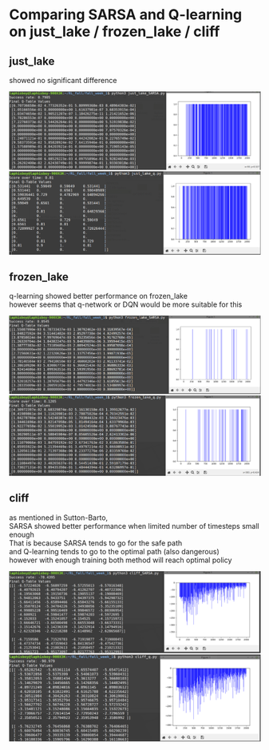 # Comparing SARSA and Q-learning on just_lake / frozen_lake / cliff

## just_lake

showed no significant difference

![just_lake_SARSA](https://github.com/laphisboy/RL_fall/blob/master/fall_week_1/just_lake_SARSA_screen.png)
![just_lake_q_screen](https://github.com/laphisboy/RL_fall/blob/master/fall_week_1/just_lake_q_screen.png)

## frozen_lake

q-learning showed better performance on frozen_lake  
however seems that q-network or DQN would be more suitable for this  

![frozen_lake_SARSA](https://github.com/laphisboy/RL_fall/blob/master/fall_week_1/frozen_lake_SARSA_screen.png)
![frozen_lake_q](https://github.com/laphisboy/RL_fall/blob/master/fall_week_1/frozen_lake_q_screen.png)

## cliff

as mentioned in Sutton-Barto,  
SARSA showed better performance when limited number of timesteps small enough  
That is because SARSA tends to go for the safe path  
and Q-learning tends to go to the optimal path (also dangerous)  
however with enough training both method will reach optimal policy  

![cliff_SARSA](https://github.com/laphisboy/RL_fall/blob/master/fall_week_1/cliff_SARSA_screen.png)
![cliff_q](https://github.com/laphisboy/RL_fall/blob/master/fall_week_1/cliff_q_screen.png)
